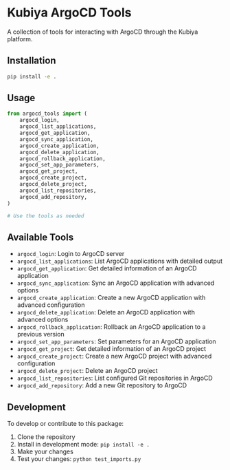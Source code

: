 # Kubiya ArgoCD Tools

A collection of tools for interacting with ArgoCD through the Kubiya platform.

## Installation

```bash
pip install -e .
```

## Usage

```python
from argocd_tools import (
    argocd_login,
    argocd_list_applications,
    argocd_get_application,
    argocd_sync_application,
    argocd_create_application,
    argocd_delete_application,
    argocd_rollback_application,
    argocd_set_app_parameters,
    argocd_get_project,
    argocd_create_project,
    argocd_delete_project,
    argocd_list_repositories,
    argocd_add_repository,
)

# Use the tools as needed
```

## Available Tools

- `argocd_login`: Login to ArgoCD server
- `argocd_list_applications`: List ArgoCD applications with detailed output
- `argocd_get_application`: Get detailed information of an ArgoCD application
- `argocd_sync_application`: Sync an ArgoCD application with advanced options
- `argocd_create_application`: Create a new ArgoCD application with advanced configuration
- `argocd_delete_application`: Delete an ArgoCD application with advanced options
- `argocd_rollback_application`: Rollback an ArgoCD application to a previous version
- `argocd_set_app_parameters`: Set parameters for an ArgoCD application
- `argocd_get_project`: Get detailed information of an ArgoCD project
- `argocd_create_project`: Create a new ArgoCD project with advanced configuration
- `argocd_delete_project`: Delete an ArgoCD project
- `argocd_list_repositories`: List configured Git repositories in ArgoCD
- `argocd_add_repository`: Add a new Git repository to ArgoCD

## Development

To develop or contribute to this package:

1. Clone the repository
2. Install in development mode: `pip install -e .`
3. Make your changes
4. Test your changes: `python test_imports.py` 